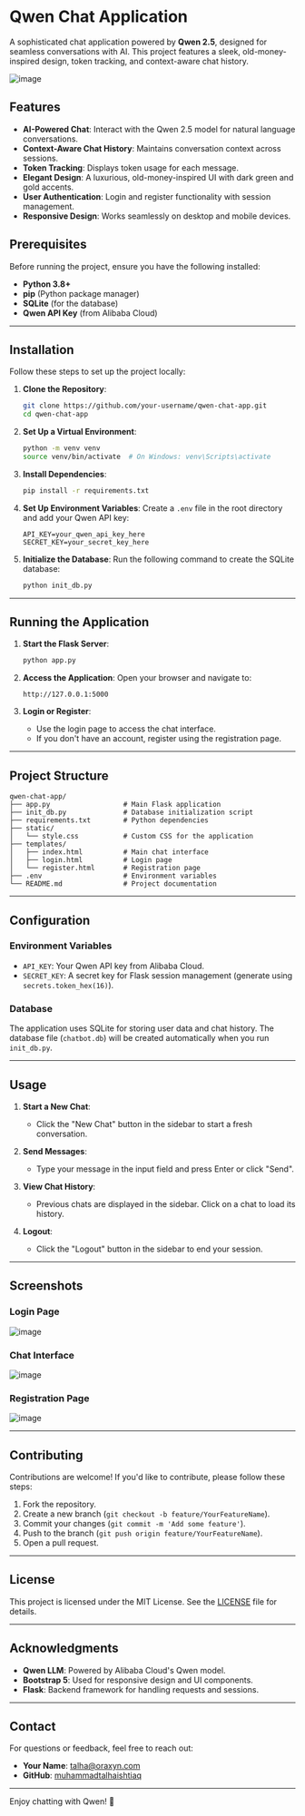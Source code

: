 # Qwen Chat Application

A sophisticated chat application powered by **Qwen 2.5**, designed for seamless conversations with AI. This project features a sleek, old-money-inspired design, token tracking, and context-aware chat history.

![image](https://github.com/user-attachments/assets/3628e312-9ce1-43b9-b15b-c2d25c176178)


## Features

- **AI-Powered Chat**: Interact with the Qwen 2.5 model for natural language conversations.
- **Context-Aware Chat History**: Maintains conversation context across sessions.
- **Token Tracking**: Displays token usage for each message.
- **Elegant Design**: A luxurious, old-money-inspired UI with dark green and gold accents.
- **User Authentication**: Login and register functionality with session management.
- **Responsive Design**: Works seamlessly on desktop and mobile devices.



## Prerequisites

Before running the project, ensure you have the following installed:

- **Python 3.8+**
- **pip** (Python package manager)
- **SQLite** (for the database)
- **Qwen API Key** (from Alibaba Cloud)

---

## Installation

Follow these steps to set up the project locally:

1. **Clone the Repository**:
   ```bash
   git clone https://github.com/your-username/qwen-chat-app.git
   cd qwen-chat-app
   ```

2. **Set Up a Virtual Environment**:
   ```bash
   python -m venv venv
   source venv/bin/activate  # On Windows: venv\Scripts\activate
   ```

3. **Install Dependencies**:
   ```bash
   pip install -r requirements.txt
   ```

4. **Set Up Environment Variables**:
   Create a `.env` file in the root directory and add your Qwen API key:
   ```env
   API_KEY=your_qwen_api_key_here
   SECRET_KEY=your_secret_key_here
   ```

5. **Initialize the Database**:
   Run the following command to create the SQLite database:
   ```bash
   python init_db.py
   ```

---

## Running the Application

1. **Start the Flask Server**:
   ```bash
   python app.py
   ```

2. **Access the Application**:
   Open your browser and navigate to:
   ```
   http://127.0.0.1:5000
   ```

3. **Login or Register**:
   - Use the login page to access the chat interface.
   - If you don't have an account, register using the registration page.

---

## Project Structure

```
qwen-chat-app/
├── app.py                  # Main Flask application
├── init_db.py              # Database initialization script
├── requirements.txt        # Python dependencies
├── static/
│   └── style.css           # Custom CSS for the application
├── templates/
│   ├── index.html          # Main chat interface
│   ├── login.html          # Login page
│   └── register.html       # Registration page
├── .env                    # Environment variables
└── README.md               # Project documentation
```

---

## Configuration

### Environment Variables
- `API_KEY`: Your Qwen API key from Alibaba Cloud.
- `SECRET_KEY`: A secret key for Flask session management (generate using `secrets.token_hex(16)`).

### Database
The application uses SQLite for storing user data and chat history. The database file (`chatbot.db`) will be created automatically when you run `init_db.py`.

---

## Usage

1. **Start a New Chat**:
   - Click the "New Chat" button in the sidebar to start a fresh conversation.

2. **Send Messages**:
   - Type your message in the input field and press Enter or click "Send".

3. **View Chat History**:
   - Previous chats are displayed in the sidebar. Click on a chat to load its history.

4. **Logout**:
   - Click the "Logout" button in the sidebar to end your session.

---

## Screenshots

### Login Page
![image](https://github.com/user-attachments/assets/8e838b0b-7445-4738-8f2a-b93d92338e3c)


### Chat Interface
![image](https://github.com/user-attachments/assets/c3c7d7e5-a5b9-4161-afdd-f313b863ec8b)


### Registration Page
![image](https://github.com/user-attachments/assets/711380a0-d845-447f-8a39-e832beb42828)


---

## Contributing

Contributions are welcome! If you'd like to contribute, please follow these steps:

1. Fork the repository.
2. Create a new branch (`git checkout -b feature/YourFeatureName`).
3. Commit your changes (`git commit -m 'Add some feature'`).
4. Push to the branch (`git push origin feature/YourFeatureName`).
5. Open a pull request.

---

## License

This project is licensed under the MIT License. See the [LICENSE](LICENSE) file for details.

---

## Acknowledgments

- **Qwen LLM**: Powered by Alibaba Cloud's Qwen model.
- **Bootstrap 5**: Used for responsive design and UI components.
- **Flask**: Backend framework for handling requests and sessions.

---

## Contact

For questions or feedback, feel free to reach out:

- **Your Name**: [talha@oraxyn.com](mailto:talha@oraxyn.com)
- **GitHub**: [muhammadtalhaishtiaq](https://github.com/muhammadtalhaishtiaq)

---

Enjoy chatting with Qwen! 🚀
